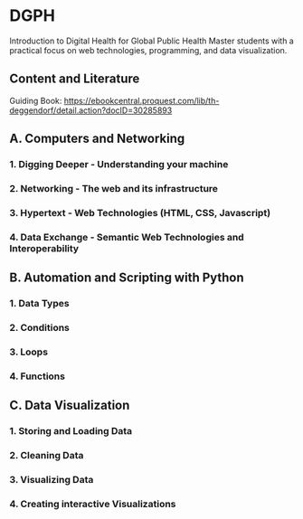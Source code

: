 # DGPH
Introduction to Digital Health for Global Public Health Master students with a practical focus on web technologies, programming, and data visualization.

## Content and Literature

Guiding Book: https://ebookcentral.proquest.com/lib/th-deggendorf/detail.action?docID=30285893


## A. Computers and Networking

### 1. Digging Deeper - Understanding your machine

### 2. Networking - The web and its infrastructure

### 3. Hypertext - Web Technologies (HTML, CSS, Javascript)

### 4. Data Exchange - Semantic Web Technologies and Interoperability

## B. Automation and Scripting with Python

### 1. Data Types

### 2. Conditions

### 3. Loops

### 4. Functions

## C. Data Visualization

### 1. Storing and Loading Data

### 2. Cleaning Data

### 3. Visualizing Data

### 4. Creating interactive Visualizations

